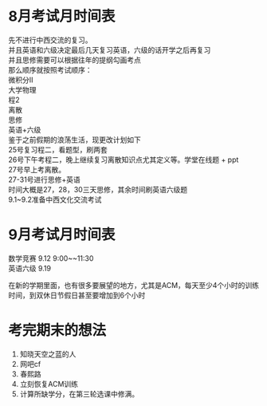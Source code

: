 # 8月考试月时间表
先不进行中西交流的复习。  
并且英语和六级决定最后几天复习英语，六级的话开学之后再复习  
并且思修需要可以根据往年的提纲勾画考点  
那么顺序就按照考试顺序：  
微积分II  
大学物理  
程2  
离散  
思修  
英语+六级  
鉴于之前假期的浪荡生活，现更改计划如下  
25号复习程二，看题型，刷两套  
26号下午考程二，晚上继续复习离散知识点尤其定义等。学堂在线题 + ppt  
27号早上考离散。  
27-31号进行思修+英语  
时间大概是27，28，30三天思修，其余时间刷英语六级题  
9.1~9.2准备中西文化交流考试

# 9月考试月时间表
数学竞赛  9.12 9:00~~11:30  
英语六级  9.19

在新的学期里面，也有很多要展望的地方，尤其是ACM，每天至少4个小时的训练时间，到双休日节假日甚至要增加到6个小时  


# 考完期末的想法
1. 知晓天空之蓝的人
2. 网吧cf
3. 春熙路
4. 立刻恢复ACM训练
5. 计算所缺学分，在第三轮选课中修满。